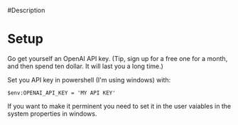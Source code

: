 #Description

# Setup
Go get yourself an OpenAI API key. (Tip, sign up for a free one for a month, and then spend ten dollar. It will last you a long time.)

Set you API key in powershell (I'm using windows) with:

    $env:OPENAI_API_KEY = 'MY API KEY'

If you want to make it perminent you need to set it in the user vaiables in the system properties in windows.

